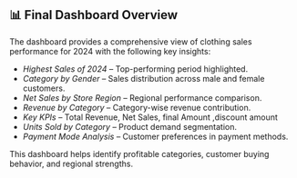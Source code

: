 ## 📊 Final Dashboard Overview
The dashboard provides a comprehensive view of clothing sales performance for 2024 with the following key insights:

- *Highest Sales of 2024* – Top-performing period highlighted.  
- *Category by Gender* – Sales distribution across male and female customers.  
- *Net Sales by Store Region* – Regional performance comparison.  
- *Revenue by Category* – Category-wise revenue contribution.  
- *Key KPIs* – Total Revenue, Net Sales, final Amount ,discount amount  
- *Units Sold by Category* – Product demand segmentation.  
- *Payment Mode Analysis* – Customer preferences in payment methods.  

This dashboard helps identify profitable categories, customer buying behavior, and regional strengths.
